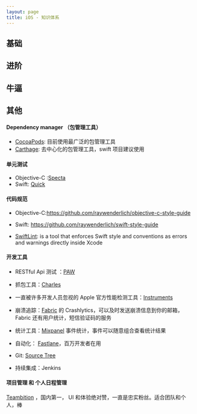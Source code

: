 ```yaml
---
layout: page
title: iOS - 知识体系
---
```


## 基础

## 进阶

## 牛逼


## 其他

#### Dependency manager （包管理工具）
* [CocoaPods](https://cocoapods.org/): 目前使用最广泛的包管理工具
* [Carthage](https://github.com/Carthage/Carthage): 去中心化的包管理工具，swift 项目建议使用

#### 单元测试
  
  * Objective-C :[Specta](https://github.com/specta/specta)
  * Swift: [Quick](https://github.com/Quick/Quick)

#### 代码规范

  * Objective-C:<https://github.com/raywenderlich/objective-c-style-guide> 
  
  * Swift: <https://github.com/raywenderlich/swift-style-guide>
  
  * [SwiftLint](https://github.com/realm/SwiftLint): is a tool that enforces Swift style and conventions as errors and warnings directly inside Xcode
 
#### 开发工具

* RESTful Api 测试 ：[PAW](https://luckymarmot.com/de/paw)

* 抓包工具：[Charles](https://www.charlesproxy.com/) 

* 一直被许多开发人员忽视的 Apple 官方性能检测工具：[Instruments](https://developer.apple.com/library/watchos/documentation/DeveloperTools/Conceptual/InstrumentsUserGuide/index.html)

* 崩溃追踪：[Fabric](https://get.fabric.io/) 的 Crashlytics，可以及时发送崩溃信息到你的邮箱，Fabric 还有用户统计，短信验证码的服务

* 统计工具：[Mixpanel](https://mixpanel.com/) 事件统计，事件可以随意组合查看统计结果

* 自动化： [Fastlane](https://fastlane.tools)，百万开发者在用

* Git: [Source Tree](https://www.sourcetreeapp.com/)

* 持续集成：Jenkins

#### 项目管理 和 个人日程管理

[Teambition](https://www.teambition.com) ，国内第一， UI 和体验绝对赞，一直是忠实粉丝。适合团队和个人，棒
 
 